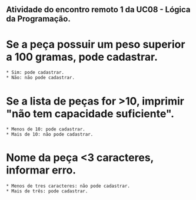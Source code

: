## Atividade do encontro remoto 1 da UC08 - Lógica da Programação.

# Se a peça possuir um peso superior a 100 gramas, pode cadastrar.
	* Sim: pode cadastrar.
	* Não: não pode cadastrar.
# Se a lista de peças for >10, imprimir "não tem capacidade suficiente".
	* Menos de 10: pode cadastrar.
	* Mais de 10: não pode cadastrar.
# Nome da peça <3 caracteres, informar erro.
	* Menos de tres caracteres: não pode cadastrar.
	* Mais de três: pode cadastrar.
